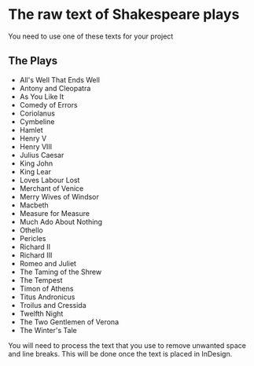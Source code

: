 # The raw text of Shakespeare plays
You need to use one of these texts for your project

## The Plays

- All's Well That Ends Well
- Antony and Cleopatra
- As You Like It
- Comedy of Errors
- Coriolanus
- Cymbeline
- Hamlet
- Henry V
- Henry VIII
- Julius Caesar
- King John
- King Lear
- Loves Labour Lost
- Merchant of Venice
- Merry Wives of Windsor
- Macbeth
- Measure for Measure
- Much Ado About Nothing
- Othello
- Pericles
- Richard II
- Richard III
- Romeo and Juliet
- The Taming of the Shrew
- The Tempest
- Timon of Athens
- Titus Andronicus
- Troilus and Cressida
- Twelfth Night
- The Two Gentlemen of Verona
- The Winter's Tale

You will need to process the text that you use to remove unwanted space and line breaks. This will be done once the text is placed in InDesign.
